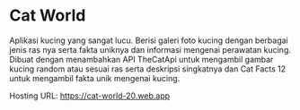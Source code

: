 # Cat World

Aplikasi kucing yang sangat lucu. Berisi galeri foto kucing dengan berbagai jenis ras nya serta fakta uniknya dan informasi mengenai perawatan kucing. Dibuat dengan menambahkan API TheCatApi untuk mengambil gambar kucing random atau sesuai ras serta deskripsi singkatnya dan Cat Facts 12 untuk mengambil fakta unik mengenai kucing.

Hosting URL: https://cat-world-20.web.app
